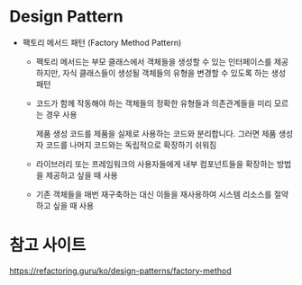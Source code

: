 # Design Pattern

- 팩토리 메서드 패턴 (Factory Method Pattern)

  - 팩토리 메서드는 부모 클래스에서 객체들을 생성할 수 있는 인터페이스를 제공하지만, 자식 클래스들이 생성될 객체들의 유형을 변경할 수 있도록 하는 생성 패턴
  - 코드가 함께 작동해야 하는 객체들의 정확한 유형들과 의존관계들을 미리 모르는 경우 사용

    제품 생성 코드를 제품을 실제로 사용하는 코드와 분리합니다. 그러면 제품 생성자 코드를 나머지 코드와는 독립적으로 확장하기 쉬워짐

  - 라이브러리 또는 프레임워크의 사용자들에게 내부 컴포넌트들을 확장하는 방법을 제공하고 싶을 때 사용
  - 기존 객체들을 매번 재구축하는 대신 이들을 재사용하여 시스템 리소스를 절약하고 싶을 때 사용

# 참고 사이트

https://refactoring.guru/ko/design-patterns/factory-method
